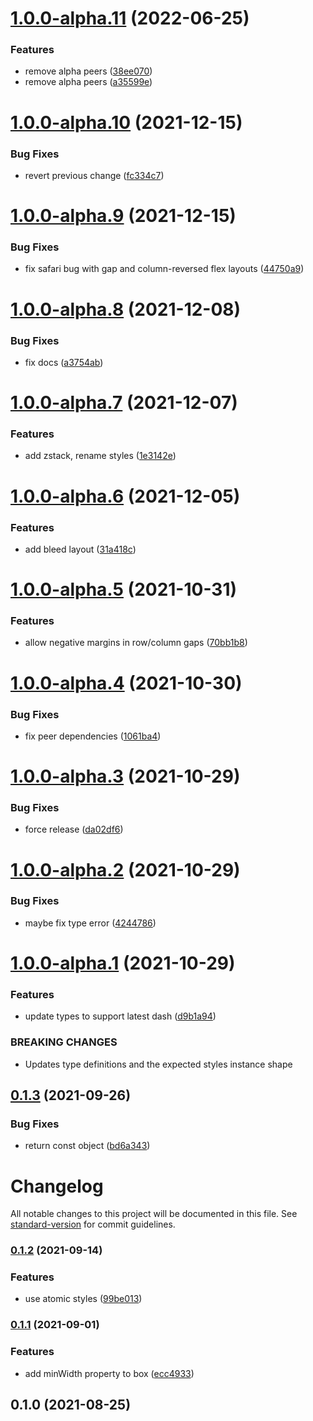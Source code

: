 # [1.0.0-alpha.11](https://github.com/dash-ui/layout/compare/v1.0.0-alpha.10...v1.0.0-alpha.11) (2022-06-25)

### Features

- remove alpha peers ([38ee070](https://github.com/dash-ui/layout/commit/38ee070f8926ddeee753c8a4735972c4f4ce0a63))
- remove alpha peers ([a35599e](https://github.com/dash-ui/layout/commit/a35599eaa7fa5246bb67fa11b518d700e6f87936))

# [1.0.0-alpha.10](https://github.com/dash-ui/layout/compare/v1.0.0-alpha.9...v1.0.0-alpha.10) (2021-12-15)

### Bug Fixes

- revert previous change ([fc334c7](https://github.com/dash-ui/layout/commit/fc334c793043879a02609fa949ee886f8f9798fa))

# [1.0.0-alpha.9](https://github.com/dash-ui/layout/compare/v1.0.0-alpha.8...v1.0.0-alpha.9) (2021-12-15)

### Bug Fixes

- fix safari bug with gap and column-reversed flex layouts ([44750a9](https://github.com/dash-ui/layout/commit/44750a9bc660070398fee4d041598e3261f31cca))

# [1.0.0-alpha.8](https://github.com/dash-ui/layout/compare/v1.0.0-alpha.7...v1.0.0-alpha.8) (2021-12-08)

### Bug Fixes

- fix docs ([a3754ab](https://github.com/dash-ui/layout/commit/a3754ab5af0ebf4fb06abd3de60749045a551d5f))

# [1.0.0-alpha.7](https://github.com/dash-ui/layout/compare/v1.0.0-alpha.6...v1.0.0-alpha.7) (2021-12-07)

### Features

- add zstack, rename styles ([1e3142e](https://github.com/dash-ui/layout/commit/1e3142e7b46c4f44e175590fc241517b8d1493b9))

# [1.0.0-alpha.6](https://github.com/dash-ui/layout/compare/v1.0.0-alpha.5...v1.0.0-alpha.6) (2021-12-05)

### Features

- add bleed layout ([31a418c](https://github.com/dash-ui/layout/commit/31a418cf0697251f3cbf664898b162b57f620e4f))

# [1.0.0-alpha.5](https://github.com/dash-ui/layout/compare/v1.0.0-alpha.4...v1.0.0-alpha.5) (2021-10-31)

### Features

- allow negative margins in row/column gaps ([70bb1b8](https://github.com/dash-ui/layout/commit/70bb1b8040db7cc7733febb591c1c9aed9dc1328))

# [1.0.0-alpha.4](https://github.com/dash-ui/layout/compare/v1.0.0-alpha.3...v1.0.0-alpha.4) (2021-10-30)

### Bug Fixes

- fix peer dependencies ([1061ba4](https://github.com/dash-ui/layout/commit/1061ba466092784ddb968877462f72d00d79ee24))

# [1.0.0-alpha.3](https://github.com/dash-ui/layout/compare/v1.0.0-alpha.2...v1.0.0-alpha.3) (2021-10-29)

### Bug Fixes

- force release ([da02df6](https://github.com/dash-ui/layout/commit/da02df6e7b2d763757626f5bf45a3f4c0ff7178c))

# [1.0.0-alpha.2](https://github.com/dash-ui/layout/compare/v1.0.0-alpha.1...v1.0.0-alpha.2) (2021-10-29)

### Bug Fixes

- maybe fix type error ([4244786](https://github.com/dash-ui/layout/commit/4244786096c59f6ce508b721b3cf0b183032839f))

# [1.0.0-alpha.1](https://github.com/dash-ui/layout/compare/v0.1.3...v1.0.0-alpha.1) (2021-10-29)

### Features

- update types to support latest dash ([d9b1a94](https://github.com/dash-ui/layout/commit/d9b1a94b3a337443feafb6fc1d7bb1a9c368d3e1))

### BREAKING CHANGES

- Updates type definitions and the expected styles instance shape

## [0.1.3](https://github.com/dash-ui/layout/compare/v0.1.2...v0.1.3) (2021-09-26)

### Bug Fixes

- return const object ([bd6a343](https://github.com/dash-ui/layout/commit/bd6a343b99dd221a0ce690b150b3b65c74726e12))

# Changelog

All notable changes to this project will be documented in this file. See [standard-version](https://github.com/conventional-changelog/standard-version) for commit guidelines.

### [0.1.2](https://github.com/dash-ui/layout/compare/v0.1.1...v0.1.2) (2021-09-14)

### Features

- use atomic styles ([99be013](https://github.com/dash-ui/layout/commit/99be013f1b9739f97a0e5392b9ed8c6f2449e842))

### [0.1.1](https://github.com/dash-ui/layout/compare/v0.1.0...v0.1.1) (2021-09-01)

### Features

- add minWidth property to box ([ecc4933](https://github.com/dash-ui/layout/commit/ecc4933b6230c2b044f9afaf65d6af0008746339))

## 0.1.0 (2021-08-25)
